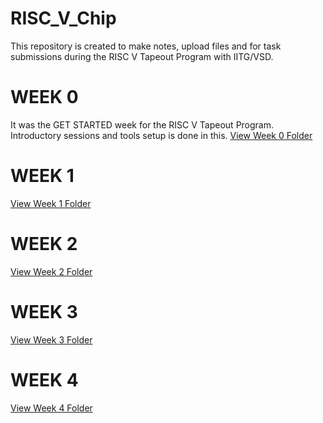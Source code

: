 # RISC_V_Chip
This repository is created to make notes, upload files and for task submissions during the RISC V Tapeout Program with IITG/VSD.

# WEEK 0
It was the GET STARTED week for the RISC V Tapeout Program. Introductory sessions and tools setup is done in this.
[View Week 0 Folder](https://github.com/SanskarJain1009/RISC_V_Chip/tree/main/week_0)

# WEEK 1
[View Week 1 Folder](https://github.com/SanskarJain1009/RISC_V_Chip/tree/main/week_1)

# WEEK 2
[View Week 2 Folder](https://github.com/SanskarJain1009/RISC_V_Chip/tree/main/week_2)

# WEEK 3
[View Week 3 Folder](https://github.com/SanskarJain1009/RISC_V_Chip/tree/main/week_3)

# WEEK 4
[View Week 4 Folder](https://github.com/SanskarJain1009/RISC_V_Chip/tree/main/week_4)





